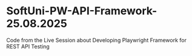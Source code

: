 # SoftUni-PW-API-Framework-25.08.2025
Code from the Live Session about Developing Playwright Framework for REST API Testing
